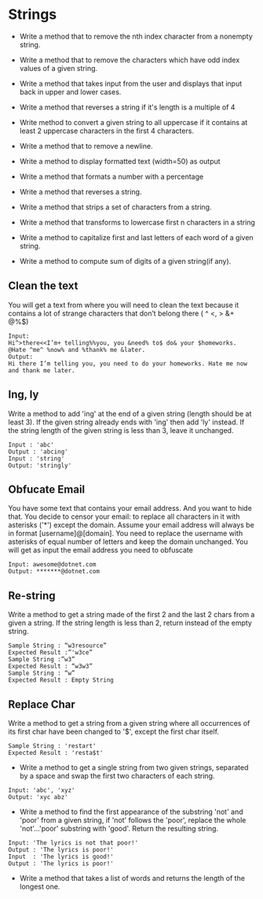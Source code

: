 # Strings

- Write a method that to remove the nth index character from a nonempty string.

- Write a method that to remove the characters which have odd index values of a given string. 

- Write a method that takes input from the user and displays that input back in upper and lower cases. 

- Write a method that reverses a string if it's length is a multiple of 4

- Write method to convert a given string to all uppercase if it contains at least 2 uppercase characters in the first 4 characters.

- Write a method that to remove a newline.

- Write a method to display formatted text (width=50) as output

- Write a method that formats a number with a percentage

-  Write a method that reverses a string.

-  Write a method that strips a set of characters from a string. 

- Write a method that transforms to lowercase first n characters in a string

- Write a method to capitalize first and last letters of each word of a given string.

- Write a method to compute sum of digits of a given string(if any).

## Clean the text
You will get a text from where you will need to clean the text because it contains a lot of strange
characters that don’t belong there ( ^ <, > &+ @%$)
```
Input:
Hi^>there<<I’m+ telling%%you, you &need% to$ do& your $homeworks. @Hate ^me^ %now% and %thank% me &later.
Output:
Hi there I’m telling you, you need to do your homeworks. Hate me now and thank me later.
```

## Ing, ly
Write a method to add 'ing' at the end of a given string (length should be at least 3). If the given string already ends with 'ing' then add 'ly' instead. If the string length of the given string is less than 3, leave it unchanged.
```
Input : 'abc'
Output : 'abcing' 
Input : 'string'
Output: 'stringly'
```
## Obfucate Email
You have some text that contains your email address. And you want to hide that. You decide to censor
your email: to replace all characters in it with asterisks ('*') except the domain.
Assume your email address will always be in format [username]@[domain]. You need to replace the
username with asterisks of equal number of letters and keep the domain unchanged.
You will get as input the email address you need to obfuscate

```
Input: awesome@dotnet.com
Output: *******@dotnet.com
```


## Re-string
Write a method to get a string made of the first 2 and the last 2 chars from a given a string. If the string length is less than 2, return instead of the empty string. 
```
Sample String : “w3resource”
Expected Result :”'w3ce”
Sample String :”w3”
Expected Result : “w3w3”
Sample String : “w”
Expected Result : Empty String 
```
## Replace Char
Write a method to get a string from a given string where all occurrences of its first char have been changed to '$', except the first char itself.
```
Sample String : 'restart'
Expected Result : 'resta$t'
```

- Write a method to get a single string from two given strings, separated by a space and swap the first two characters of each string.
```
Input: 'abc', 'xyz' 
Output: 'xyc abz'
```
- Write a method to find the first appearance of the substring 'not' and 'poor' from a given string, if 'not' follows the 'poor', replace the whole 'not'...'poor' substring with 'good'. Return the resulting string.

```
Input: 'The lyrics is not that poor!'
Output : 'The lyrics is poor!'
Input  : 'The lyrics is good!'
Output : 'The lyrics is poor!'

```
- Write a method that takes a list of words and returns the length of the longest one. 




